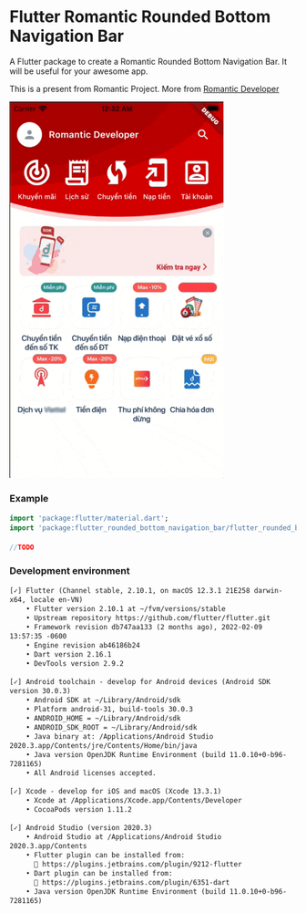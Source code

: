 # Flutter Romantic Rounded Bottom Navigation Bar

A Flutter package to create a Romantic Rounded Bottom Navigation Bar. It will be useful for your awesome app.

This is a present from Romantic Project. More from [Romantic Developer](https://pub.dev/publishers/romanticdeveloper.com/packages)

![Demo](./demo.gif)

### Example

```dart
import 'package:flutter/material.dart';
import 'package:flutter_rounded_bottom_navigation_bar/flutter_rounded_bottom_navigation_bar.dart';

//TODO
```

### Development environment

```
[✓] Flutter (Channel stable, 2.10.1, on macOS 12.3.1 21E258 darwin-x64, locale en-VN)
    • Flutter version 2.10.1 at ~/fvm/versions/stable
    • Upstream repository https://github.com/flutter/flutter.git
    • Framework revision db747aa133 (2 months ago), 2022-02-09 13:57:35 -0600
    • Engine revision ab46186b24
    • Dart version 2.16.1
    • DevTools version 2.9.2

[✓] Android toolchain - develop for Android devices (Android SDK version 30.0.3)
    • Android SDK at ~/Library/Android/sdk
    • Platform android-31, build-tools 30.0.3
    • ANDROID_HOME = ~/Library/Android/sdk
    • ANDROID_SDK_ROOT = ~/Library/Android/sdk
    • Java binary at: /Applications/Android Studio 2020.3.app/Contents/jre/Contents/Home/bin/java
    • Java version OpenJDK Runtime Environment (build 11.0.10+0-b96-7281165)
    • All Android licenses accepted.

[✓] Xcode - develop for iOS and macOS (Xcode 13.3.1)
    • Xcode at /Applications/Xcode.app/Contents/Developer
    • CocoaPods version 1.11.2
    
[✓] Android Studio (version 2020.3)
    • Android Studio at /Applications/Android Studio 2020.3.app/Contents
    • Flutter plugin can be installed from:
      🔨 https://plugins.jetbrains.com/plugin/9212-flutter
    • Dart plugin can be installed from:
      🔨 https://plugins.jetbrains.com/plugin/6351-dart
    • Java version OpenJDK Runtime Environment (build 11.0.10+0-b96-7281165)
```